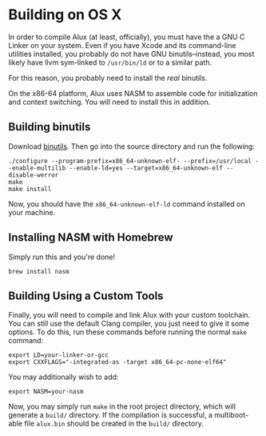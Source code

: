 # Building on OS X

In order to compile Alux (at least, officially), you must have the a GNU C Linker on your system. Even if you have Xcode and its command-line utilities installed, you probably do not have GNU binutils&ndash;instead, you most likely have llvm sym-linked to `/usr/bin/ld` or to a similar path.

For this reason, you probably need to install the *real* binutils.

On the x86-64 platform, Alux uses NASM to assemble code for initialization and context switching. You will need to install this in addition.

## Building binutils

Download [binutils](http://www.gnu.org/software/binutils/). Then go into the source directory and run the following:

    ./configure --program-prefix=x86_64-unknown-elf- --prefix=/usr/local --enable-multilib --enable-ld=yes --target=x86_64-unknown-elf --disable-werror
    make
    make install

Now, you should have the `x86_64-unknown-elf-ld` command installed on your machine.

## Installing NASM with Homebrew

Simply run this and you're done!

    brew install nasm

## Building Using a Custom Tools

Finally, you will need to compile and link Alux with your custom toolchain. You can still use the default Clang compiler, you just need to give it some options. To do this, run these commands before running the normal `make` command:

    export LD=your-linker-or-gcc
    export CXXFLAGS="-integrated-as -target x86_64-pc-none-elf64"

You may additionally wish to add:

	export NASM=your-nasm

Now, you may simply run `make` in the root project directory, which will generate a `build/` directory. If the compilation is successful, a multiboot-able file `alux.bin` should be created in the `build/` directory.
